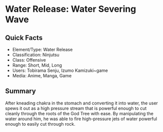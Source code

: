 # Water Release: Water Severing Wave

## Quick Facts
- Element/Type: Water Release
- Classification: Ninjutsu
- Class: Offensive
- Range: Short, Mid, Long
- Users: Tobirama Senju, Izumo Kamizuki~game
- Media: Anime, Manga, Game

## Summary
After kneading chakra in the stomach and converting it into water, the user spews it out as a high pressure stream that is powerful enough to cut cleanly through the roots of the God Tree with ease. By manipulating the water around him, he was able to fire high-pressure jets of water powerful enough to easily cut through rock.
